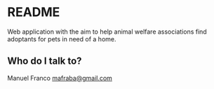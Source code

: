 # README #

Web application with the aim to help animal welfare associations find adoptants for pets in need of a home.

## Who do I talk to? ##

Manuel Franco <mafraba@gmail.com>